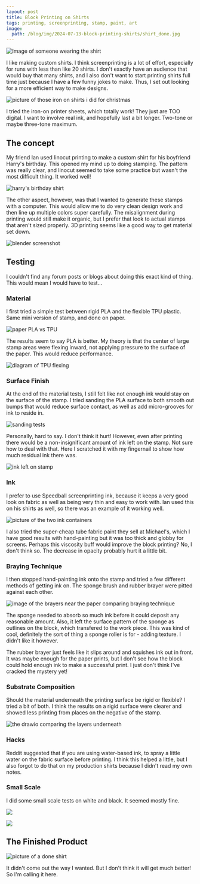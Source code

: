 ```yaml
---
layout: post
title: Block Printing on Shirts
tags: printing, screenprinting, stamp, paint, art
image:
  path: /blog/img/2024-07-13-block-printing-shirts/shirt_done.jpg
---
```


![Image of someone wearing the shirt]()

I like making custom shirts. I think screenprinting is a lot of effort, especially for runs with less than like 20 shirts. I don't exactly have an audience that would buy that many shirts, and I also don't want to start printing shirts full time just because I have a few funny jokes to make. Thus, I set out looking for a more efficient way to make designs.

![picture of those iron on shirts i did for christmas](/blog/img/2024-07-13-block-printing-shirts/iron-on.jpg)

I tried the iron-on printer sheets, which totally work! They just are TOO digital. I want to involve real ink, and hopefully last a bit longer. Two-tone or maybe three-tone maximum.

## The concept

My friend Ian used linocut printing to make a custom shirt for his boyfriend Harry's birthday. This opened my mind up to doing stamping. The pattern was really clear, and linocut seemed to take some practice but wasn't the most difficult thing. It worked well!

![harry's birthday shirt](/blog/img/2024-07-13-block-printing-shirts/harry_combined.png)

The other aspect, however, was that I wanted to generate these stamps with a computer. This would allow me to do very clean design work and then line up multiple colors super carefully. The misalignment during printing would still make it organic, but I prefer that look to actual stamps that aren't sized properly. 3D printing seems like a good way to get material set down.

![blender screenshot](/blog/img/2024-07-13-block-printing-shirts/blender_screenshot.png)

## Testing

I couldn't find any forum posts or blogs about doing this exact kind of thing. This would mean I would have to test...

### Material

I first tried a simple test between rigid PLA and the flexible TPU plastic. Same mini version of stamp, and done on paper.

![paper PLA vs TPU](/blog/img/2024-07-13-block-printing-shirts/plavstpu.jpg)

The results seem to say PLA is better. My theory is that the center of large stamp areas were flexing inward, not applying pressure to the surface of the paper. This would reduce performance.

![diagram of TPU flexing](/blog/img/2024-07-13-block-printing-shirts/tpu-flex.png)

### Surface Finish

At the end of the material tests, I still felt like not enough ink would stay on the surface of the stamp. I tried sanding the PLA surface to both smooth out bumps that would reduce surface contact, as well as add micro-grooves for ink to reside in.

![sanding tests](/blog/img/2024-07-13-block-printing-shirts/sanding.jpg)

Personally, hard to say. I don't think it hurt! However, even after printing there would be a non-insignificant amount of ink left on the stamp. Not sure how to deal with that. Here I scratched it with my fingernail to show how much residual ink there was.

![ink left on stamp](/blog/img/2024-07-13-block-printing-shirts/ink-left-on-stamp.jpg)

### Ink

I prefer to use Speedball screenprinting ink, because it keeps a very good look on fabric as well as being very thin and easy to work with. Ian used this on his shirts as well, so there was an example of it working well.

![picture of the two ink containers](/blog/img/2024-07-13-block-printing-shirts/paints.jpg)

I also tried the super-cheap tube fabric paint they sell at Michael's, which I have good results with hand-painting but it was too thick and globby for screens. Perhaps this viscosity buff would improve the block printing? No, I don't think so. The decrease in opacity probably hurt it a little bit.

### Braying Technique

I then stopped hand-painting ink onto the stamp and tried a few different methods of getting ink on. The sponge brush and rubber brayer were pitted against each other.

![image of the brayers near the paper comparing braying technique](/blog/img/2024-07-13-block-printing-shirts/rollers.jpg)

The sponge needed to absorb so much ink before it could deposit any reasonable amount. Also, it left the surface pattern of the sponge as outlines on the block, which transfered to the work piece. This was kind of cool, definitely the sort of thing a sponge roller is for - adding texture. I didn't like it however.

The rubber brayer just feels like it slips around and squishes ink out in front. It was maybe enough for the paper prints, but I don't see how the block could hold enough ink to make a successful print. I just don't think I've cracked the mystery yet!

### Substrate Composition

Should the material underneath the printing surface be rigid or flexible? I tried a bit of both. I think the results on a rigid surface were clearer and showed less printing from places on the negative of the stamp.

![the drawio comparing the layers underneath](/blog/img/2024-07-13-block-printing-shirts/layers.png)

### Hacks

Reddit suggested that if you are using water-based ink, to spray a little water on the fabric surface before printing. I think this helped a little, but I also forgot to do that on my production shirts because I didn't read my own notes.

### Small Scale

I did some small scale tests on white and black. It seemed mostly fine.

![](/blog/img/2024-07-13-block-printing-shirts/print-onwhite.jpg)

![](/blog/img/2024-07-13-block-printing-shirts/print-onblack.jpg)

## The Finished Product

![picture of a done shirt](/blog/img/2024-07-13-block-printing-shirts/shirt_done.jpg)

It didn't come out the way I wanted. But I don't think it will get much better! So I'm calling it here.